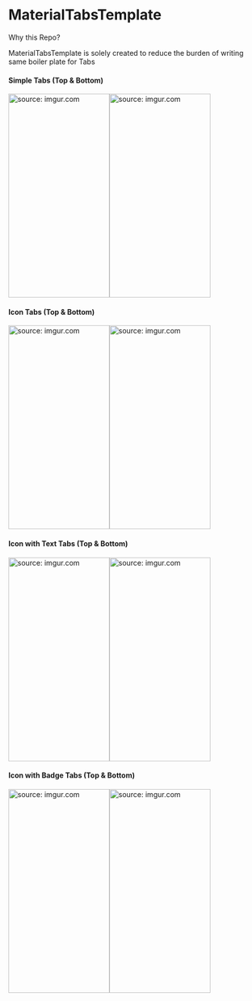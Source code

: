 # MaterialTabsTemplate


Why this Repo?

MaterialTabsTemplate is solely created to reduce the burden of writing same boiler plate for Tabs 
#### Simple Tabs (Top & Bottom)

<a href="https://imgur.com/AAssdIW"><img src="https://i.imgur.com/AAssdIW.png" title="source: imgur.com" height="403" width="200" /></a><a href="https://imgur.com/NRBNjK1"><img src="https://i.imgur.com/NRBNjK1.png" title="source: imgur.com" height="403" width="200" /></a>


#### Icon Tabs (Top & Bottom)

<a href="https://imgur.com/mANfzop"><img src="https://i.imgur.com/mANfzop.png" title="source: imgur.com" height="403" width="200" /></a><a href="https://imgur.com/vk0sscM"><img src="https://i.imgur.com/vk0sscM.png" title="source: imgur.com" height="403" width="200" /></a>


#### Icon with Text Tabs (Top & Bottom)

<a href="https://imgur.com/5ULdB1X"><img src="https://i.imgur.com/5ULdB1X.png" title="source: imgur.com" height="403" width="200"/></a><a href="https://imgur.com/tYyOCQW"><img src="https://i.imgur.com/tYyOCQW.png" title="source: imgur.com" height="403" width="200"/></a>


#### Icon with Badge Tabs (Top & Bottom)

<a href="https://imgur.com/1LK1RLn"><img src="https://i.imgur.com/1LK1RLn.png" title="source: imgur.com" height="403" width="200"/></a><a href="https://imgur.com/nlzm74O"><img src="https://i.imgur.com/nlzm74O.png" title="source: imgur.com" height="403" width="200"/></a>



